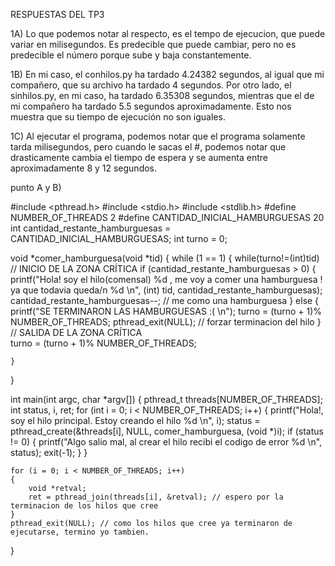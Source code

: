 RESPUESTAS DEL TP3

1A) Lo que podemos notar al respecto, es el tempo de ejecucion, que puede variar en milisegundos. Es predecible que puede cambiar, pero no es predecible el número porque sube y baja constantemente.


1B) En mi caso, el conhilos.py ha tardado 4.24382 segundos, al igual que mi compañero, que su archivo ha tardado 4 segundos. 
Por otro lado, el sinhilos.py, en mi caso, ha tardado 6.35308 segundos, mientras que el de mi compañero ha tardado 5.5 segundos aproximadamente.
Esto nos muestra que su tiempo de ejecución no son iguales.

1C) Al ejecutar el programa, podemos notar que el programa solamente tarda milisegundos, pero cuando le sacas el #, podemos notar que drasticamente cambia el tiempo
de espera y se aumenta entre aproximadamente 8 y 12 segundos. 

punto A y B)

#include <pthread.h>
#include <stdio.h>
#include <stdlib.h>
#define NUMBER_OF_THREADS 2
#define CANTIDAD_INICIAL_HAMBURGUESAS 20
int cantidad_restante_hamburguesas = CANTIDAD_INICIAL_HAMBURGUESAS;
int turno = 0;


void *comer_hamburguesa(void *tid)
{
	while (1 == 1)
	{ 
		while(turno!=(int)tid)
    // INICIO DE LA ZONA CRÍTICA
		if (cantidad_restante_hamburguesas > 0)
		{
			printf("Hola! soy el hilo(comensal) %d , me voy a comer una hamburguesa ! ya que todavia queda/n %d \n", (int) tid, cantidad_restante_hamburguesas);
			cantidad_restante_hamburguesas--; // me como una hamburguesa
		}
		else
		{
			printf("SE TERMINARON LAS HAMBURGUESAS :( \n");
			turno = (turno + 1)% NUMBER_OF_THREADS;
			pthread_exit(NULL); // forzar terminacion del hilo
		}
    // SALIDA DE LA ZONA CRÍTICA   
	turno = (turno + 1)% NUMBER_OF_THREADS;
      
	}
}

int main(int argc, char *argv[])
{
	pthread_t threads[NUMBER_OF_THREADS];
	int status, i, ret;
	for (int i = 0; i < NUMBER_OF_THREADS; i++)
	{
		printf("Hola!, soy el hilo principal. Estoy creando el hilo %d \n", i);
		status = pthread_create(&threads[i], NULL, comer_hamburguesa, (void *)i);
		if (status != 0)
		{
			printf("Algo salio mal, al crear el hilo recibi el codigo de error %d \n", status);
			exit(-1);
		}
	}

	for (i = 0; i < NUMBER_OF_THREADS; i++)
	{
		void *retval;
		ret = pthread_join(threads[i], &retval); // espero por la terminacion de los hilos que cree
	}
	pthread_exit(NULL); // como los hilos que cree ya terminaron de ejecutarse, termino yo tambien.
}
